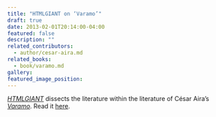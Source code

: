 ```yaml
---
title: "HTMLGIANT on ‘Varamo’"
draft: true
date: 2013-02-01T20:14:00-04:00
featured: false
description: ""
related_contributors:
  - author/cesar-aira.md
related_books:
  - book/varamo.md
gallery:
featured_image_position: 
---
```


[_HTMLGIANT_](http://htmlgiant.com/reviews/on-varamo-by-cesar-aira/) dissects the literature within the literature of César Aira’s [_Varamo_](http://htmlgiant.com/reviews/on-varamo-by-cesar-aira/). Read it [here](http://htmlgiant.com/reviews/on-varamo-by-cesar-aira/). 

